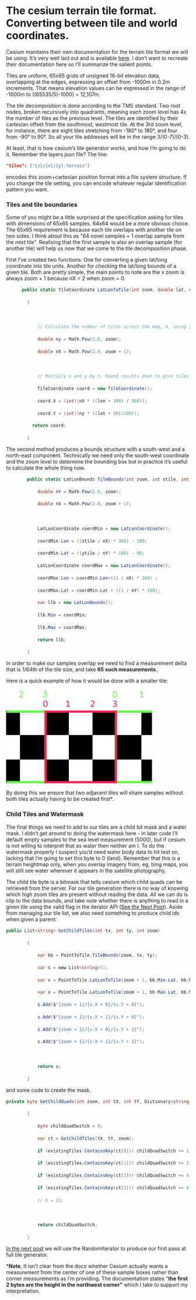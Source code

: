 # The cesium terrain tile format. Converting between tile and world coordinates.

Cesium maintains their own documentation for the terrain tile format we will be using.  It’s very well laid out and is available [here](https://cesiumjs.org/data-and-assets/terrain/formats/heightmap-1.0.html). I don’t want to recreate their documentation here so I’ll summarize the salient points.

Tiles are uniform, 65x65 grids of unsigned 16-bit elevation data, overlapping at the edges, expressing an offset from -1000m in 0.2m increments. That means elevation values can be expressed in the range of -1000m to ((65535/5)-1000) = 12,107m.

The tile decomposition is done according to the TMS standard. Two root nodes, broken recursively into quadrants, meaning each zoom level has 4x the number of tiles as the previous level. The tiles are identified by their cartesian offset from the southmost, westmost tile.  At the 3rd zoom level, for instance, there are eight tiles stretching from -180° to 180°, and four from -90° to 90°.  So all your tile addresses will be in the range 3/(0-7)/(0-3).

At least, that is how cesium’s tile generator works, and how I’m going to do it.  Remember the layers.json file?  The line:

```JSON
"tiles": ["{z}/{x}/{y}.terrain"]
```

encodes this zoom+cartesian position format into a file system structure. If you change the tile setting, you can encode whatever regular identification pattern you want.

### Tiles and tile boundaries

Some of you might be a little surprised at the specification asking for tiles with dimensions of 65x65 samples. 64x64 would be a more obvious choice.  The 65x65 requirement is because each tile overlaps with another tile on two sides. I think about this as "64 novel samples + 1 overlap sample from the next tile". Realising that the first sample is also an overlap sample (for another tile) will help us now that we come to the tile decomposition phase.

First I’ve created two functions.  One for converting a given lat/long coordinate into tile units.  Another for checking the lat/long bounds of a given tile.  Both are pretty simple, the main points to note are the x zoom is always zoom + 1 because nX = 2 when zoom = 0.
```c#
      public static TileCoordinate LatLonToTile(int zoom, double lat, double lon)

    	{

 

        	// Calculate the number of tiles across the map, n, using 2^zoom

        	double ny = Math.Pow(2.0, zoom);

        	double nX = Math.Pow(2.0, zoom + 1);

 

        	// Multiply x and y by n. Round results down to give tilex and tiley.

        	TileCoordinate coord = new TileCoordinate();

        	coord.X = (int)(nX * ((lon + 180) / 360));

        	coord.Y = (int)(ny * ((lat + 90)/180));

      	  return coord;

    	}

 ```

The second method produces a bounds structure with a south-west and a north-east component. Technically we need only the south-west coordinate and the zoom level to determine the bounding box but in practice it’s useful to calculate the whole thing now.

```c#
    	public static LatLonBounds TileBounds(int zoom, int xtile, int ytile) {

        	double nY = Math.Pow(2.0, zoom);

        	double nX = Math.Pow(2.0, zoom + 1);

 

        	LatLonCoordinate coordMin = new LatLonCoordinate();

        	coordMin.Lon = ((xtile / nX) * 360) - 180;

        	coordMin.Lat = ((ytile / nY) * 180) - 90;

        	LatLonCoordinate coordMax = new LatLonCoordinate();

        	coordMax.Lon = coordMin.Lon+((1 / nX) * 360) ;

        	coordMax.Lat = coordMin.Lat + ((1 / nY) * 180);

        	var llb = new LatLonBounds();

        	llb.Min = coordMin;

        	llb.Max = coordMax;

        	return llb;

    	}
```
In order to make our samples overlap we need to find a measurement delta that is 1/64th of the tile size, and take **65 such measurements.**

Here is a quick example of how it would be done with a smaller tile:

![Sample checkerboard](images\image_4.png)

By doing this we ensure that two adjacent tiles will share samples without both tiles actually having to be created first*.

### Child Tiles and Watermask

The final things we need to add to our tiles are a child bit mask and a water mask.  I didn’t get around to doing the watermask here - in later code I’ll default empty samples to the sea level measurement (5000), but if cesium is not willing to interpret that as water then neither am I. To do the watermask properly I suspect you’d need water body data to hit test on, lacking that I’m going to set this byte to 0 (land). Remember that this is a terrain heightmap only, when you overlay imagery from, eg, bing maps, you will still see water wherever it appears in the satellite photography.

The child tile byte is a bitmask that tells cesium which child quads can be retrieved from the server. For our tile generation there is no way of knowing which high zoom tiles are present without reading the data.  All we can do is clip to the data bounds, and take note whether there is anything to read in a given tile using the valid flag in the iterator API ([See the Next Post](RandomIteratorCode.md)). Aside from managing our tile list, we also need something to produce child ids when given a parent:

```c#
public List<string> GetChildTiles(int tx, int ty, int zoom)

    	{

        	var bb = PointToTile.TileBounds(zoom, tx, ty);

        	var s = new List<string>();

        	var v = PointToTile.LatLonToTile(zoom + 1, bb.Min.Lat, bb.Min.Lon);

        	var x = PointToTile.LatLonToTile(zoom + 1, bb.Max.Lat, bb.Max.Lon);

        	s.Add($"{zoom + 1}/{v.X + 0}/{v.Y + 0}");

        	s.Add($"{zoom + 1}/{v.X + 1}/{v.Y + 0}");

        	s.Add($"{zoom + 1}/{v.X + 0}/{v.Y + 1}");

        	s.Add($"{zoom + 1}/{v.X + 1}/{v.Y + 1}");

 

        	return s;

    	}
```
 and some code to create the mask.

```c#
private byte GetChildQuads(int zoom, int tX, int tY, Dictionary<string, string> existingTiles)

    	{

        	byte childQuadSwitch = 0;

        	var ct = GetChildTiles(tX, tY, zoom);

        	if (existingTiles.ContainsKey(ct[0])) childQuadSwitch += 1;

        	if (existingTiles.ContainsKey(ct[1])) childQuadSwitch += 2;

        	if (existingTiles.ContainsKey(ct[2])) childQuadSwitch += 4;

        	if (existingTiles.ContainsKey(ct[3])) childQuadSwitch += 8;

        	// b = 15;

 

        	return childQuadSwitch;

    	}
```

[In the next post](RandomIteratorCode.md) we will use the RandomIterator to produce our first pass at full tile generator.

***Note**, It isn’t clear from the doco whether Cesium actually wants a measurement from the center of one of these sample boxes rather than corner measurements as I’m providing.  The documentation states "**the first 2 bytes are the height in the northwest corner"** which I take to support my interpretation.
